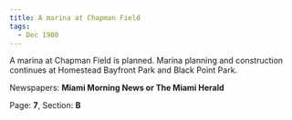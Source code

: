 ```yaml
---  
title: A marina at Chapman Field  
tags:  
  - Dec 1980  
---  
```

  
A marina at Chapman Field is planned. Marina planning and construction continues at Homestead Bayfront Park and Black Point Park.  
  
Newspapers: **Miami Morning News or The Miami Herald**  
  
Page: **7**, Section: **B** 
